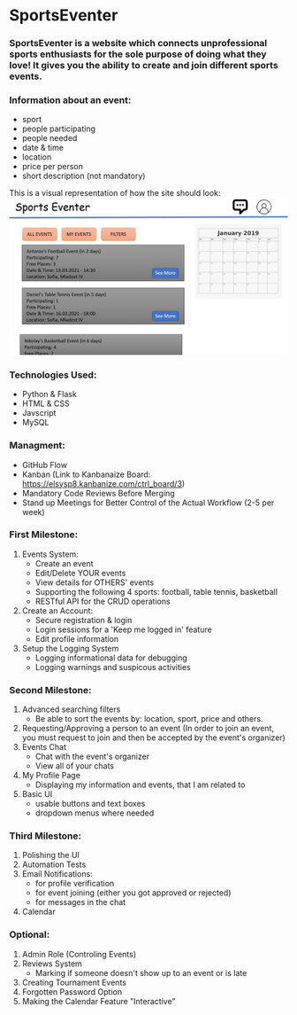 
# SportsEventer

### SportsEventer is a website which connects unprofessional sports enthusiasts for the sole purpose of doing what they love! It gives you the ability to create and join different sports events.

### Information about an event:
  - sport
  - people participating
  - people needed
  - date & time
  - location
  - price per person
  - short description (not mandatory)

This is a visual representation of how the site should look:
![Image of the UI](/images/UI_Goal.jpg)



### Technologies Used:
  - Python & Flask
  - HTML & CSS
  - Javscript
  - MySQL
  

### Managment:
  - GitHub Flow
  - Kanban (Link to Kanbanaize Board: https://elsysp8.kanbanize.com/ctrl_board/3)
  - Mandatory Code Reviews Before Merging
  - Stand up Meetings for Better Control of the Actual Workflow (2-5 per week)

### First Milestone:
  1. Events System:
     - Create an event
     - Edit/Delete YOUR events
     - View details for OTHERS' events
     - Supporting the following 4 sports: football, table tennis, basketball
     - RESTful API for the CRUD operations
  2. Create an Account:
     - Secure registration & login
     - Login sessions for a 'Keep me logged in' feature
     - Edit profile information
  3. Setup the Logging System
     - Logging informational data for debugging
     - Logging warnings and suspicous activities 
  
### Second Milestone:
  1. Advanced searching filters
     - Be able to sort the events by: location, sport, price and others.
  2. Requesting/Approving a person to an event (In order to join an event, you must request to join and then be accepted by the event's organizer)
  3.  Events Chat
      - Chat with the event's organizer
      - View all of your chats
  4. My Profile Page
     - Displaying my information and events, that I am related to
  5. Basic UI
     - usable buttons and text boxes
     - dropdown menus where needed
  
### Third Milestone:
  1. Polishing the UI
  2. Automation Tests
  3. Email Notifications:
	 - for profile verification
	 - for event joining (either you got approved or rejected)
	 - for messages in the chat
  4. Calendar
  
### Optional:
  1. Admin Role (Controling Events)
  2. Reviews System
	 - Marking if someone doesn't show up to an event or is late
  3. Creating Tournament Events
  4. Forgotten Password Option
  5. Making the Calendar Feature "Interactive"

